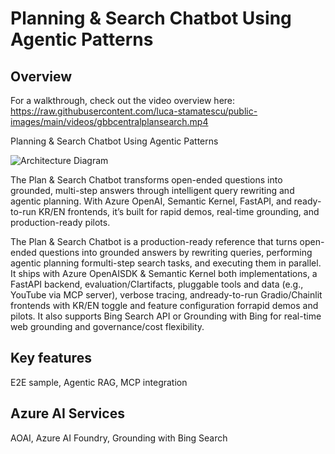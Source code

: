 # Planning & Search Chatbot Using Agentic Patterns

## Overview
For a walkthrough, check out the video overview here:
https://raw.githubusercontent.com/luca-stamatescu/public-images/main/videos/gbbcentralplansearch.mp4

Planning & Search Chatbot Using Agentic Patterns

![Architecture Diagram](images/plan-search-architecture1.png)

The Plan & Search Chatbot transforms open-ended questions into grounded, multi-step answers through intelligent query rewriting and agentic planning. With Azure OpenAI, Semantic Kernel, FastAPI, and ready-to-run KR/EN frontends, it’s built for rapid demos, real-time grounding, and production-ready pilots.

The Plan & Search Chatbot is a production-ready reference that turns open-ended questions into grounded answers by rewriting queries, performing agentic planning formulti-step search tasks, and executing them in parallel. It ships with Azure OpenAISDK & Semantic Kernel both implementations, a FastAPI backend, evaluation/CIartifacts, pluggable tools and data (e.g., YouTube via MCP server), verbose tracing, andready-to-run Gradio/Chainlit frontends with KR/EN toggle and feature configuration forrapid demos and pilots. It also supports Bing Search API or Grounding with Bing for real-time web grounding and governance/cost flexibility.

## Key features
E2E sample, Agentic RAG, MCP integration

## Azure AI Services
AOAI, Azure AI Foundry, Grounding with Bing Search
